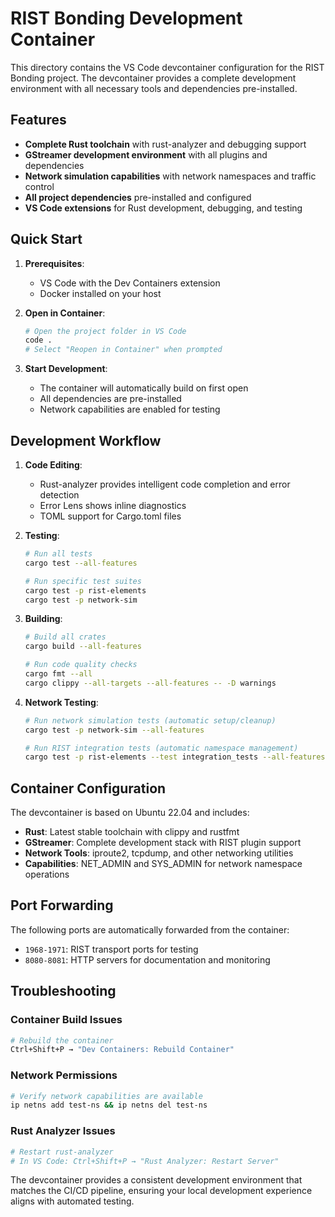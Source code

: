 # RIST Bonding Development Container

This directory contains the VS Code devcontainer configuration for the RIST Bonding project. The devcontainer provides a complete development environment with all necessary tools and dependencies pre-installed.

## Features

- **Complete Rust toolchain** with rust-analyzer and debugging support
- **GStreamer development environment** with all plugins and dependencies
- **Network simulation capabilities** with network namespaces and traffic control
- **All project dependencies** pre-installed and configured
- **VS Code extensions** for Rust development, debugging, and testing

## Quick Start

1. **Prerequisites**:
   - VS Code with the Dev Containers extension
   - Docker installed on your host

2. **Open in Container**:
   ```bash
   # Open the project folder in VS Code
   code .
   # Select "Reopen in Container" when prompted
   ```

3. **Start Development**:
   - The container will automatically build on first open
   - All dependencies are pre-installed
   - Network capabilities are enabled for testing

## Development Workflow

1. **Code Editing**:
   - Rust-analyzer provides intelligent code completion and error detection
   - Error Lens shows inline diagnostics
   - TOML support for Cargo.toml files

2. **Testing**:
   ```bash
   # Run all tests
   cargo test --all-features
   
   # Run specific test suites
   cargo test -p rist-elements
   cargo test -p network-sim
   ```

3. **Building**:
   ```bash
   # Build all crates
   cargo build --all-features
   
   # Run code quality checks
   cargo fmt --all
   cargo clippy --all-targets --all-features -- -D warnings
   ```

4. **Network Testing**:
   ```bash
   # Run network simulation tests (automatic setup/cleanup)
   cargo test -p network-sim --all-features
   
   # Run RIST integration tests (automatic namespace management)  
   cargo test -p rist-elements --test integration_tests --all-features
   ```

## Container Configuration

The devcontainer is based on Ubuntu 22.04 and includes:

- **Rust**: Latest stable toolchain with clippy and rustfmt
- **GStreamer**: Complete development stack with RIST plugin support
- **Network Tools**: iproute2, tcpdump, and other networking utilities
- **Capabilities**: NET_ADMIN and SYS_ADMIN for network namespace operations

## Port Forwarding

The following ports are automatically forwarded from the container:

- `1968-1971`: RIST transport ports for testing
- `8080-8081`: HTTP servers for documentation and monitoring

## Troubleshooting

### Container Build Issues
```bash
# Rebuild the container
Ctrl+Shift+P → "Dev Containers: Rebuild Container"
```

### Network Permissions
```bash
# Verify network capabilities are available
ip netns add test-ns && ip netns del test-ns
```

### Rust Analyzer Issues
```bash
# Restart rust-analyzer
# In VS Code: Ctrl+Shift+P → "Rust Analyzer: Restart Server"
```

The devcontainer provides a consistent development environment that matches the CI/CD pipeline, ensuring your local development experience aligns with automated testing.